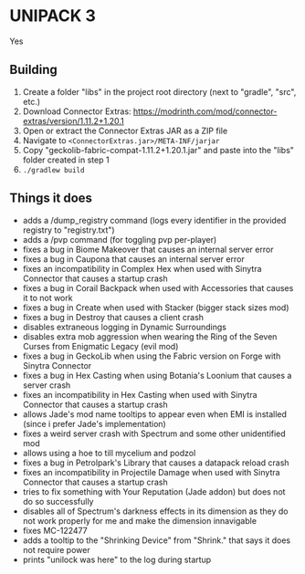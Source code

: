 # UNIPACK 3

Yes

## Building

1. Create a folder "libs" in the project root directory (next to "gradle", "src", etc.)
2. Download Connector Extras: https://modrinth.com/mod/connector-extras/version/1.11.2+1.20.1
3. Open or extract the Connector Extras JAR as a ZIP file
4. Navigate to `<ConnectorExtras.jar>/META-INF/jarjar`
5. Copy "geckolib-fabric-compat-1.11.2+1.20.1.jar" and paste into the "libs" folder created in step 1
6. `./gradlew build`

## Things it does

- adds a /dump_registry command (logs every identifier in the provided registry to "registry.txt")
- adds a /pvp command (for toggling pvp per-player)
- fixes a bug in Biome Makeover that causes an internal server error
- fixes a bug in Caupona that causes an internal server error
- fixes an incompatibility in Complex Hex when used with Sinytra Connector that causes a startup crash
- fixes a bug in Corail Backpack when used with Accessories that causes it to not work
- fixes a bug in Create when used with Stacker (bigger stack sizes mod)
- fixes a bug in Destroy that causes a client crash
- disables extraneous logging in Dynamic Surroundings
- disables extra mob aggression when wearing the Ring of the Seven Curses from Enigmatic Legacy (evil mod)
- fixes a bug in GeckoLib when using the Fabric version on Forge with Sinytra Connector
- fixes a bug in Hex Casting when using Botania's Loonium that causes a server crash
- fixes an incompatibility in Hex Casting when used with Sinytra Connector that causes a startup crash
- allows Jade's mod name tooltips to appear even when EMI is installed (since i prefer Jade's implementation)
- fixes a weird server crash with Spectrum and some other unidentified mod
- allows using a hoe to till mycelium and podzol
- fixes a bug in Petrolpark's Library that causes a datapack reload crash
- fixes an incompatibility in Projectile Damage when used with Sinytra Connector that causes a startup crash
- tries to fix something with Your Reputation (Jade addon) but does not do so successfully
- disables all of Spectrum's darkness effects in its dimension as they do not work properly for me and make the dimension innavigable
- fixes MC-122477
- adds a tooltip to the "Shrinking Device" from "Shrink." that says it does not require power
- prints "unilock was here" to the log during startup

